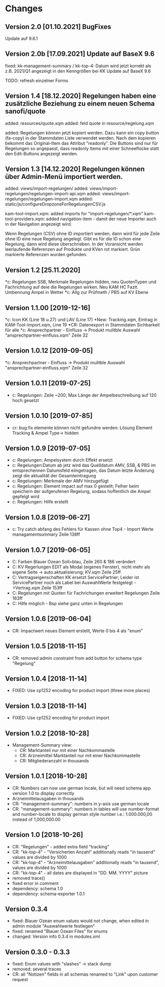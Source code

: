 # Changes
## Version 2.0 [01.10.2021] BugFixes
Update auf 9.6.1
## Version 2.0b [17.09.2021] Update auf BaseX 9.6
fixed: kk-management-summary / kk-top-4: Datum wird jetzt korrekt als z.B. 2021/Q1 angezeigt in den Kenngrößen bei KK
Update auf BaseX 9.6

TODO: refresh einzelner Forms

## Version 1.4 [18.12.2020] Regelungen haben eine zusätzliche Beziehung zu einem neuen Schema sanofi/quote
added: resources/quote.xqm
added: feld quote in resource/regelung.xqm

added: Regelungen können jetzt kopiert werden. Dazu kann ein copy button (fa-copy) in der Stammdaten Liste verwendet werden. Nach dem kopieren bekommt das Original-Item das Attribut "readonly". Die Buttons sind nur für Regelungen so angepasst, dass readonly Items mit einer Schneeflocke statt den Edit-Buttons angezeigt werden. 


## Version 1.3 [14.12.2020] Regelungen können über Admin-Menü importiert werden.

added: views/import-regelungen/
added: views/import-regelungen/regelungen-import-api.xqm
added: views/import-regelungen/regelungen-import.xqm
added: static/js/configureDropzoneForRegelungenCSV.js

kam-tool-import.xqm: added imports for "import-regelungen/*.xqm"
kam-tool-providers.xqm: added navigation-item - damit der neue Importer auch in der Navigation angezeigt wird.

Wenn Regelungen (CSV) ohne ID importiert werden, dann wird für jede Zeile ohne ID eine neue Regelung angelegt. 
Gibt es für die ID schon eine Regelung, dann wird diese überschrieben. 
In der Voransicht werden leerlaufende Referenzen auf Produkte und KVen rot markiert. Grün markierte Referenzen wurden gefunden. 

## Version 1.2 [25.11.2020]
*c: Regelungen SSB, Merkmale Regelungen hidden, neu QuotenTypen und Fachrichtung auf deie die Regelungen wirken. Neu KAM HC Fazit. Umbennung Ampel in Wetter
*c: Allg zur Prüfmeth / PBS auf KV Ebene
## Version 1.1.00 [2019-12-16]
*c: Icon KK (Line 18 u.27) und LAV (Line 17)
*New: Tracking.xqm, Eintrag in KAM-Tool-Import.xqm, Line 19
*CR: Datenexport in Stammdaten Sichbarkeit für alle
*c: Ansprechpartner - Einfluss -> Produkt mulitble Auswahl "ansprechpartner-einfluss.xqm" Zeile 32
## Version 1.0.12 [2019-09-05]
*c: Ansprechpartner - Einfluss -> Produkt mulitble Auswahl "ansprechpartner-einfluss.xqm" Zeile 32

## Version 1.0.11 [2019-07-25]
* c: Regelungen: Zeile ~200; Max Länge der Ampelbeschreibung auf 120 hoch gesetzt

## Version 1.0.10 [2019-07-85]
* cr: bug fix elemente können nicht gefundne werden: Lösung Element Tracking & Ampel Type-> hidden

## Version 1.0.9 [2019-07-05]
* c: Regelungen: Ampelsystem durch Effekt ersetzt
* c: Regelungen:Datum ab jetz wird das Quelldatum AMV, SSB, & PBS im entsprechennen Datumsfeld eiingetragen, das Datum letzte Änderung zeigt die aktualität der Gesamteintragung
* c: Regelungen: Merkmale der AMV hinzugefügt
* c: Regelungen: Element impact auf max 0 gestellt; Felher beim speichern der aufgerufenen Regelung, sodass hoffentlich die Ampel gepfelgt wird
* c: Regelungen: Hilfe erstellt

## Version 1.0.8 [2019-06-27]
* c: Try catch abfang des Fehlers für Kassen ohne Top4 - Import Werte managamentsummary Zeile 138ff

## Version 1.0.7 [2019-06-05]
* C: Farben Blauer Ozean Soll=blau, Zeile 260 & 186 verändert
* C: KV Regerlungen EDIT als Modal (eigenes Fenster), nicht mehr als eigene Seite -> auto.aktualisierung; KV.xqm Zeile 25ff
* C: Vertragseigenschaften KK ersetzt ServicePartner; Leider ist ServicePartner noch als Label bei AuswahlWerte festgelegt ->Vertrag.xqm Zeile 153ff 
* C: Regelungen mit Quoten für Fachrichungen erweitert Regelungen Zeile 163ff
* C: Hilfe möglich - Bsp siehe ganz unten in Regelungen

## Version 1.0.6 [2019-06-04]
* CR: Impactwert neues Element erstellt, Werte 0 bis 4 als  "enum"

## Version 1.0.5 [2018-11-15]
* CR: removed admin constraint from add button for schema type "Regelung"


## Version 1.0.4 [2018-11-14]
* FIXED: Use cp1252 encoding for product import (three more places)

## Version 1.0.3 [2018-11-14]
* FIXED: Use cp1252 encoding for product import

## Version 1.0.2 [2018-10-28]
* Management-Summary view:
    * CR: Marktanteil nur mit einer Nachkommastelle
    * CR: Arzneimittel Marktanteil nur mit einer Nachkommastelle
    * CR: Mitgliederanzahl in thousands

## Version 1.0.1 [2018-10-28]
* CR: Numbers can now use german locale, but will need schema app version 1.0 to display correctly
* Arzneimittelausgaben in thousands
* CR: "management-summary": numbers in y-axis use german locale
* CR: "management-summary": numbers in tables will use number-format and number-locale to display german style number i.e.: 1.000.000,00 instead of 1,000,000.00


## Version 1.0 [2018-10-26]
* CR: "Regelungen" - added extra field "tracking"
* CR: "kk-top-4" - "Versicherten Anzahl" additionally reads "in tausend" values are divided by 1000
* CR: "kk-top-4" - "Arzneimittelausgaben" additionally reads "in tausend", values are divided by 1000
* CR: "kk-top-4" - all dates are displayed in "DD. MM. YYYY" picture
* removed trace()
* fixed error in comment
* dependency: schema 1.0
* dependency: schema-exporter 1.0.1


## Version 0.3.4
* fixed: Blauer Ozean enum values would not change, when edited in admin module "Auswahlwerte festlegen"
* fixed: renamed "Blauer Ozean Files" for enums
* changed: Version info 0.3.4 in modules.xml

## Version 0.3.0 - 0.3.3
* fixed: Enum values with "slashes" -> stack dump
* removed: several traces
* CR: all "Notizen" fields in all schemas renamed to "Link" upon customer request

